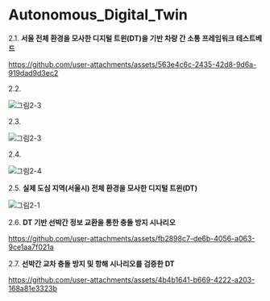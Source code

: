 # Autonomous_Digital_Twin

2.1. **서울 전체 환경을 모사한 디지털 트윈(DT)을 기반 차량 간 소통 프레임워크 테스트베드** 


https://github.com/user-attachments/assets/563e4c6c-2435-42d8-9d6a-919dad9d3ec2


2.2. 


![그림2-3](https://github.com/user-attachments/assets/14ebe87b-dd9f-4454-ba0b-85e80b625ec0)


2.3. 


![그림2-3](https://github.com/user-attachments/assets/384d9c8d-2356-4e5f-8622-f0f199c970da)


2.4. 


![그림2-4](https://github.com/user-attachments/assets/8ab26851-4ce0-42ad-95e1-65801371baa7)


2.5. **실제 도심 지역(서울시) 전체 환경을 모사한 디지털 트윈(DT)**


![그림2-1](https://github.com/user-attachments/assets/1c553b1a-94db-416e-94e9-b9f627b4be94)


2.6. **DT 기반 선박간 정보 교환을 통한 충돌 방지 시나리오**


https://github.com/user-attachments/assets/fb2898c7-de6b-4056-a063-9ce1aa7f021a


2.7. **선박간 교차 충돌 방지 및 항해 시나리오를 검증한 DT**


https://github.com/user-attachments/assets/4b4b1641-b669-4222-a203-168a81e3323b

